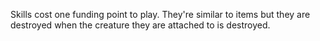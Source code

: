Skills cost one funding point to play. They're similar to items but they are destroyed when the creature they are attached to is destroyed.